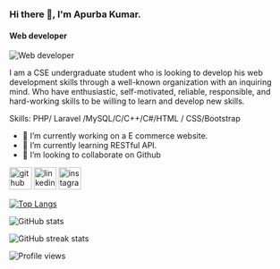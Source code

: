 ### Hi there 👋, I'm Apurba Kumar.
#### Web developer
![Web developer](https://scontent.fdac2-1.fna.fbcdn.net/v/t39.30808-6/300169872_3291373854471236_4378834416442513552_n.jpg?stp=cp6_dst-jpg&_nc_cat=104&ccb=1-7&_nc_sid=e3f864&_nc_eui2=AeGcib-WcjS1M0z5Q2ktnWMlQQuJg_6dpZtBC4mD_p2lm6o5Nl_Mcb_XLA9n0WGooaMNaqTGY1YRDnoy6Gi6tW0s&_nc_ohc=wnzkKt9S77QAX83CTsW&_nc_zt=23&_nc_ht=scontent.fdac2-1.fna&oh=00_AT9Fg5tWKOvwq059Ku5hAW588NfffZcXtrft9bGPfTfFvQ&oe=633D8405)

 I am a CSE undergraduate student who is looking to develop his web development skills through a well-known organization with an inquiring mind.  Who have enthusiastic, self-motivated, reliable, responsible, and hard-working skills to be willing to learn and develop new skills.

Skills: PHP/ Laravel /MySQL/C/C++/C#/HTML / CSS/Bootstrap

- 🔭 I’m currently working on a E commerce website. 
- 🌱 I’m currently learning RESTful API. 
- 👯 I’m looking to collaborate on Github 


[<img src='https://cdn.jsdelivr.net/npm/simple-icons@3.0.1/icons/github.svg' alt='github' height='40'>](https://github.com/Apurba-kumar)  [<img src='https://cdn.jsdelivr.net/npm/simple-icons@3.0.1/icons/linkedin.svg' alt='linkedin' height='40'>](https://www.linkedin.com/in/apurbakumar/)  [<img src='https://cdn.jsdelivr.net/npm/simple-icons@3.0.1/icons/instagram.svg' alt='instagram' height='40'>](https://www.instagram.com/apurba_kumar_surjo/)  

[![Top Langs](https://github-readme-stats.vercel.app/api/top-langs/?username=Apurba-kumar)](https://github.com/anuraghazra/github-readme-stats)

![GitHub stats](https://github-readme-stats.vercel.app/api?username=Apurba-kumar&show_icons=true&count_private=true)  

![GitHub streak stats](https://github-readme-streak-stats.herokuapp.com/?user=Apurba-kumar)  

![Profile views](https://gpvc.arturio.dev/Apurba-kumar)  


